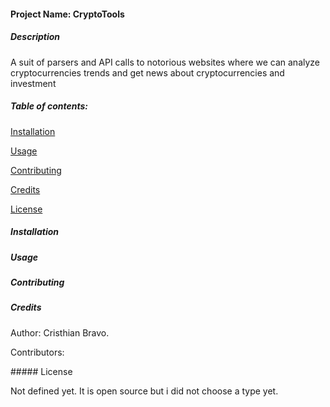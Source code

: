 #### Project Name: CryptoTools


##### Description

A suit of parsers and API calls to notorious websites where we can analyze cryptocurrencies trends and get news about cryptocurrencies and investment

##### Table of contents:

[Installation](#installation)

[Usage](#usage)

[Contributing](#contributing)

[Credits](#credits)

[License](#license)

<a name="installation"/>

##### Installation



<a name="usage"/>

##### Usage



<a name="contributing"/>

##### Contributing



<a name="credits"/>

##### Credits

Author: Cristhian Bravo.

Contributors:


<a name="license"/>
##### License

Not defined yet. It is open source but i did not choose a type yet.
